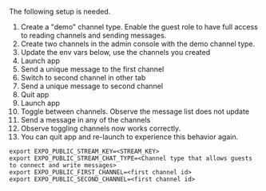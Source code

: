 The following setup is needed.

1. Create a "demo" channel type. Enable the guest role to have full access to reading channels and sending messages.
2. Create two channels in the admin console with the demo channel type.
3. Update the env vars below, use the channels you created
4. Launch app
5. Send a unique message to the first channel
6. Switch to second channel in other tab
7. Send a unique message to second channel
8. Quit app
9. Launch app
10. Toggle between channels. Observe the message list does not update
11. Send a message in any of the channels
12. Observe toggling channels now works correctly.
13. You can quit app and re-launch to experience this behavior again.

```
export EXPO_PUBLIC_STREAM_KEY=<STREAM_KEY>
export EXPO_PUBLIC_STREAM_CHAT_TYPE=<Channel type that allows guests to connect and write messages>
export EXPO_PUBLIC_FIRST_CHANNEL=<first channel id>
export EXPO_PUBLIC_SECOND_CHANNEL=<first channel id>
```
